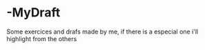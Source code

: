 # -MyDraft
Some exercices and  drafs made by me, if there is a especial one i'll highlight from the others
